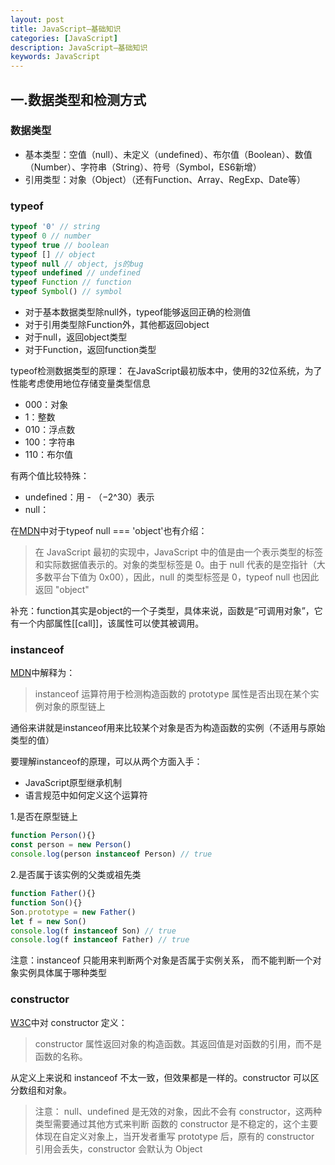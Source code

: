 ```yaml
---
layout: post
title: JavaScript—基础知识
categories: [JavaScript]
description: JavaScript—基础知识
keywords: JavaScript
---
```



## 一.数据类型和检测方式
### 数据类型


* 基本类型：空值（null）、未定义（undefined）、布尔值（Boolean）、数值（Number）、字符串（String）、符号（Symbol，ES6新增）
* 引用类型：对象（Object）（还有Function、Array、RegExp、Date等）


### typeof

```js
typeof '0' // string
typeof 0 // number
typeof true // boolean
typeof [] // object
typeof null // object, js的bug
typeof undefined // undefined
typeof Function // function
typeof Symbol() // symbol
```

* 对于基本数据类型除null外，typeof能够返回正确的检测值
* 对于引用类型除Function外，其他都返回object
* 对于null，返回object类型
* 对于Function，返回function类型  

typeof检测数据类型的原理：
在JavaScript最初版本中，使用的32位系统，为了性能考虑使用地位存储变量类型信息

* 000：对象
* 1：整数
* 010：浮点数
* 100：字符串
* 110：布尔值

有两个值比较特殊：
* undefined：用 - （−2^30）表示
* null：

在<a href="https://developer.mozilla.org/zh-CN/docs/Web/JavaScript/Reference/Operators/typeof#null" target="_blank">MDN</a>中对于typeof null === 'object'也有介绍：

>在 JavaScript 最初的实现中，JavaScript 中的值是由一个表示类型的标签和实际数据值表示的。对象的类型标签是 0。由于 null 代表的是空指针（大多数平台下值为 0x00），因此，null 的类型标签是 0，typeof null 也因此返回 "object"

补充：function其实是object的一个子类型，具体来说，函数是“可调用对象”，它有一个内部属性[[call]]，该属性可以使其被调用。  

### instanceof

<a href="https://developer.mozilla.org/zh-CN/docs/Web/JavaScript/Reference/Operators/instanceof" target="_blank">MDN</a>中解释为：

> instanceof 运算符用于检测构造函数的 prototype 属性是否出现在某个实例对象的原型链上

通俗来讲就是instanceof用来比较某个对象是否为构造函数的实例（不适用与原始类型的值）

要理解instanceof的原理，可以从两个方面入手：
* JavaScript原型继承机制
* 语言规范中如何定义这个运算符

1.是否在原型链上

```js
function Person(){}
const person = new Person()
console.log(person instanceof Person) // true
```

2.是否属于该实例的父类或祖先类

```js
function Father(){}
function Son(){}
Son.prototype = new Father()
let f = new Son()
console.log(f instanceof Son) // true
console.log(f instanceof Father) // true
```

注意：instanceof 只能用来判断两个对象是否属于实例关系， 而不能判断一个对象实例具体属于哪种类型

### constructor

<a href="https://www.w3school.com.cn/jsref/jsref_constructor_array.asp" target="_blank">W3C</a>中对 constructor 定义：

> constructor 属性返回对象的构造函数。其返回值是对函数的引用，而不是函数的名称。

从定义上来说和 instanceof 不太一致，但效果都是一样的。constructor 可以区分数组和对象。

> 注意：
> null、undefined 是无效的对象，因此不会有 constructor，这两种类型需要通过其他方式来判断
> 函数的 constructor 是不稳定的，这个主要体现在自定义对象上，当开发者重写 prototype 后，原有的 constructor 引用会丢失，constructor 会默认为 Object

